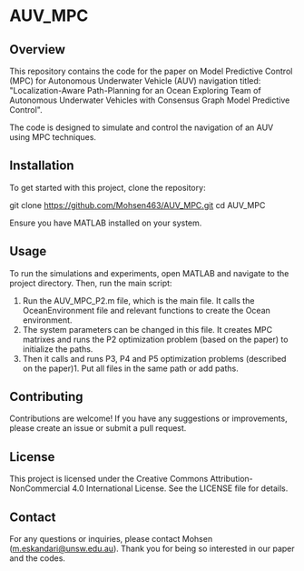 # AUV_MPC

## Overview
This repository contains the code for the paper on Model Predictive Control (MPC) for Autonomous Underwater Vehicle (AUV) navigation titled:
"Localization-Aware Path-Planning for an Ocean Exploring Team of Autonomous Underwater Vehicles with Consensus Graph Model Predictive Control". 

The code is designed to simulate and control the navigation of an AUV using MPC techniques.

## Installation
To get started with this project, clone the repository:

git clone https://github.com/Mohsen463/AUV_MPC.git
cd AUV_MPC

Ensure you have MATLAB installed on your system.

## Usage
To run the simulations and experiments, open MATLAB and navigate to the project directory. Then, run the main script:
1. Run the AUV_MPC_P2.m file, which is the main file. It calls the OceanEnvironment file and relevant functions to create the Ocean environment.
3. The system parameters can be changed in this file. It creates MPC matrixes and runs the P2 optimization problem (based on the paper) to initialize the paths.
4. Then it calls and runs P3, P4 and P5 optimization problems (described on the paper)1. Put all files in the same path or add paths.

## Contributing
Contributions are welcome! If you have any suggestions or improvements, please create an issue or submit a pull request.

## License
This project is licensed under the Creative Commons Attribution-NonCommercial 4.0 International License. See the LICENSE file for details.

## Contact
For any questions or inquiries, please contact Mohsen (m.eskandari@unsw.edu.au).
Thank you for being so interested in our paper and the codes. 



